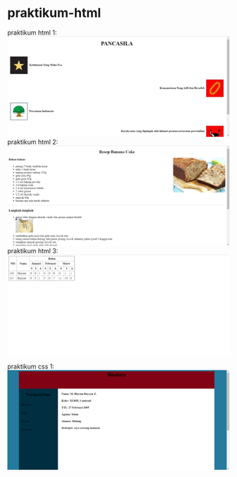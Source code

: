 # praktikum-html
praktikum html 1:
![Alt Text](https://github.com/samryn/praktikum-html/blob/modul-html/screenshot%20hasil%20praktikum%20html%201.png)
praktikum html 2:
![Alt Text](https://github.com/samryn/praktikum-html/blob/modul-html/screenshot%20hasil%20praktikum%20html%202.png)
praktikum html 3:
![Alt Text](https://github.com/samryn/praktikum-html/blob/modul-html/screenshot%20hasil%20praktikum%20html%203.png)

praktikum css 1:
![Alt Text](https://github.com/samryn/praktikum-html/blob/modul-html/screenshot%20hasil%20praktikum%20css%201.png)
